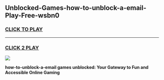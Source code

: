 
## Unblocked-Games-how-to-unblock-a-email-Play-Free-wsbn0
<h3>
<a href="https://premium76.site?title=how-to-unblock-a-email&ref=12A">CLICK TO PLAY</a></h3>
<hr>

<h3>
<a href="https://premium76.site?title=how-to-unblock-a-email&ref=12A">CLICK 2 PLAY</a>
  
</h3>

<a href="https://premium76.site?title=how-to-unblock-a-email&ref=12A"><img src="https://clearcache.store/games.png"></a>


**how-to-unblock-a-email games unblocked: Your Gateway to Fun and Accessible Online Gaming**
